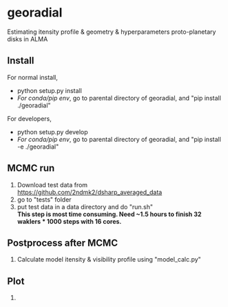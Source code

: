 # georadial
Estimating itensity profile & geometry & hyperparameters proto-planetary disks in ALMA 

## Install 
For normal install, 
* python setup.py install
* *For conda/pip env*, go to parental directory of georadial, and "pip install ./georadial"

For developers, 
* python setup.py develop
*  *For conda/pip env*, go to parental directory of georadial, and "pip install -e ./georadial"

## MCMC run
1. Download test data from https://github.com/2ndmk2/dsharp_averaged_data
2. go to "tests" folder
3. put test data in a data directory and do "run.sh"  
   **This step is most time consuming. Need ~1.5 hours to finish 32 waklers * 1000 steps with 16 cores.**

## Postprocess after MCMC
1. Calculate model itensity & visibility profile using "model_calc.py"

## Plot
1. 
